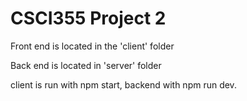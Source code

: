 # CSCI355 Project 2

Front end is located in the 'client' folder

Back end is located in 'server' folder

client is run with npm start, backend with npm run dev.
